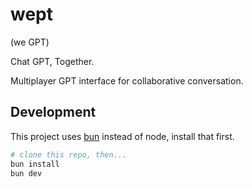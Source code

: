 # wept

(we GPT)

Chat GPT, Together.

Multiplayer GPT interface for collaborative conversation.

## Development

This project uses [bun](https://bun.sh) instead of node, install that first.

```bash
# clone this repo, then...
bun install
bun dev
```
